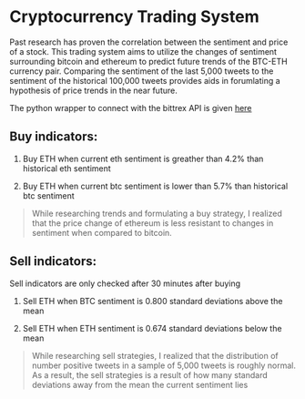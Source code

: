 # Cryptocurrency Trading System

Past research has proven the correlation between the sentiment and price of a stock. This trading system aims to utilize the changes of sentiment surrounding bitcoin and ethereum to predict future trends of the BTC-ETH currency pair. Comparing the sentiment of the last 5,000 tweets to the sentiment of the historical 100,000 tweets provides aids in forumlating a hypothesis of price trends in the near future. 

The python wrapper to connect with the bittrex API is given [here](https://github.com/ndri/python-bittrex)

## Buy indicators: 

   1. Buy ETH when current eth sentiment is greather than 4.2% than historical eth sentiment
   
   2. Buy ETH when current btc sentiment is lower than 5.7% than historical btc sentiment
   
   > While researching trends and formulating a buy strategy, I realized that the price change of ethereum is less resistant to changes in sentiment when compared to bitcoin. 
   
   
## Sell indicators: 

Sell indicators are only checked after 30 minutes after buying

   1. Sell ETH when BTC sentiment is 0.800 standard deviations above the mean
   
   2. Sell ETH when ETH sentiment is 0.674 standard deviations below the mean
   
   
   > While researching sell strategies, I realized that the distribution of number positive tweets in a sample of 5,000 tweets is roughly normal. As a result, the sell strategies is a result of how many standard deviations away from the mean the current sentiment lies
